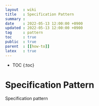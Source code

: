 ```yaml
---
layout  : wiki
title   : Specification Pattern
summary :
date    : 2022-05-13 12:00:00 +0900
updated : 2022-05-13 12:00:00 +0900
tag     : pattern
toc     : true
public  : true
parent  : [[how-to]]
latex   : true
---
```

* TOC
  {:toc}

# Specification Pattern

Specification pattern
